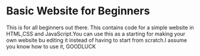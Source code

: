 # Basic Website for Beginners
This is for all beginners out there. This contains code for a simple website in HTML,CSS and JavaScript.You can use this as a starting for making your own website bu editing it instead of having to start from scratch.I assume you know how to use it, GOODLUCK 
